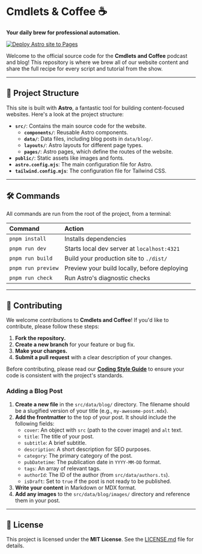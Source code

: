 # Cmdlets & Coffee ☕️

**Your daily brew for professional automation.**

[![Deploy Astro site to Pages](https://github.com/CmdletsAndCoffee/cmdletsandcoffee.github.io/actions/workflows/astro.yml/badge.svg)](https://github.com/CmdletsAndCoffee/cmdletsandcoffee.github.io/actions/workflows/astro.yml)

Welcome to the official source code for the **Cmdlets and Coffee** podcast and blog! This repository is where we brew all of our website content and share the full recipe for every script and tutorial from the show.

---

## 🚀 Project Structure

This site is built with **Astro**, a fantastic tool for building content-focused websites. Here's a look at the project structure:

- **`src/`**: Contains the main source code for the website.
  - **`components/`**: Reusable Astro components.
  - **`data/`**: Data files, including blog posts in `data/blog/`.
  - **`layouts/`**: Astro layouts for different page types.
  - **`pages/`**: Astro pages, which define the routes of the website.
- **`public/`**: Static assets like images and fonts.
- **`astro.config.mjs`**: The main configuration file for Astro.
- **`tailwind.config.mjs`**: The configuration file for Tailwind CSS.

---

## 🛠️ Commands

All commands are run from the root of the project, from a terminal:

| Command            | Action                                       |
| :----------------- | :------------------------------------------- |
| `pnpm install`     | Installs dependencies                        |
| `pnpm run dev`     | Starts local dev server at `localhost:4321`  |
| `pnpm run build`   | Build your production site to `./dist/`      |
| `pnpm run preview` | Preview your build locally, before deploying |
| `pnpm run check`   | Run Astro's diagnostic checks                |

---

## 🤝 Contributing

We welcome contributions to **Cmdlets and Coffee**! If you'd like to contribute, please follow these steps:

1. **Fork the repository.**
2. **Create a new branch** for your feature or bug fix.
3. **Make your changes.**
4. **Submit a pull request** with a clear description of your changes.

Before contributing, please read our [**Coding Style Guide**](CODING_STYLE.md) to ensure your code is consistent with the project's standards.

### Adding a Blog Post

1.  **Create a new file** in the `src/data/blog/` directory. The filename should be a slugified version of your title (e.g., `my-awesome-post.mdx`).
2.  **Add the frontmatter** to the top of your post. It should include the following fields:
    - `cover`: An object with `src` (path to the cover image) and `alt` text.
    - `title`: The title of your post.
    - `subtitle`: A brief subtitle.
    - `description`: A short description for SEO purposes.
    - `category`: The primary category of the post.
    - `pubDatetime`: The publication date in `YYYY-MM-DD` format.
    - `tags`: An array of relevant tags.
    - `authorId`: The ID of the author (from `src/data/authors.ts`).
    - `isDraft`: Set to `true` if the post is not ready to be published.
3.  **Write your content** in Markdown or MDX format.
4.  **Add any images** to the `src/data/blog/images/` directory and reference them in your post.

---

## 📜 License

This project is licensed under the **MIT License**. See the [LICENSE.md](LICENSE.md) file for details.
